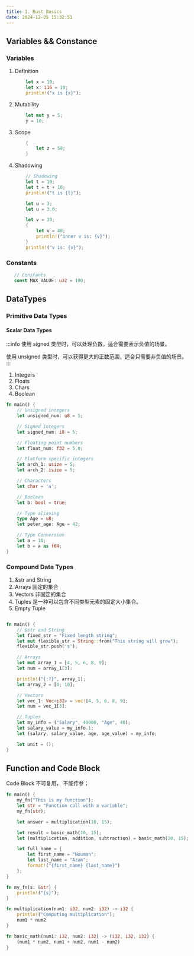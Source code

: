 ```yaml
---
title: 1. Rust Basics
date: 2024-12-05 15:32:51
---
```


##  Variables && Constance

### Variables
1. Definition
    ```rs
        let x = 10;
        let x: i16 = 10;
        println!("x is {x}");
    ```
2. Mutability
    ```rs
        let mut y = 5;
        y = 10;
    ```
3. Scope
    ```rs
        {
            let z = 50;
        }
    ```
4. Shadowing
    ```rs
        // Shadowing
        let t = 10;
        let t = t + 10;
        println!("t is {t}");

        let u = 3;
        let u = 3.0;

        let v = 30;
        {
            let v = 40;
            println!("inner v is: {v}");
        }
        println!("v is: {v}");
    ```
### Constants


 ```rs
    // Constants
    const MAX_VALUE: u32 = 100;
```

## DataTypes

### Primitive Data Types
####  Scalar Data Types

:::info 
使用 signed 类型时，可以处理负数，适合需要表示负值的场景。

使用 unsigned 类型时，可以获得更大的正数范围，适合只需要非负值的场景。
:::

1. Integers
2. Floats
3. Chars
4. Boolean


```rs
fn main() {
    // Unsigned integers
    let unsigned_num: u8 = 5; 

    // Signed integers
    let signed_num: i8 = 5; 

    // Floating point numbers
    let float_num: f32 = 5.0; 

    // Platform specific integers
    let arch_1: usize = 5;
    let arch_2: isize = 5;

    // Characters
    let char = 'a';

    // Boolean
    let b: bool = true;

    // Type aliasing
    type Age = u8; 
    let peter_age: Age = 42;

    // Type Conversion
    let a = 10; 
    let b = a as f64;
}
```

### Compound Data Types

1. &str and String 
2. Arrays 固定的集合
3. Vectors 非固定的集合
4. Tuples 是一种可以包含不同类型元素的固定大小集合。
5. Empty Tuple

```rs

fn main() {
    // &str and String
    let fixed_str = "Fixed length string";
    let mut flexible_str = String::from("This string will grow");
    flexible_str.push('s');

    // Arrays
    let mut array_1 = [4, 5, 6, 8, 9];
    let num = array_1[3];

    println!("{:?}", array_1);
    let array_2 = [0; 10];

    // Vectors
    let vec_1: Vec<i32> = vec![4, 5, 6, 8, 9];
    let num = vec_1[3];

    // Tuples
    let my_info = ("Salary", 40000, "Age", 40);
    let salary_value = my_info.1;
    let (salary, salary_value, age, age_value) = my_info;

    let unit = ();
}
```

## Function and Code Block

Code Block 不可复用， 不能传参；


```rs
fn main() {
    my_fn("This is my function");
    let str = "Function call with a variable";
    my_fn(str);

    let answer = multiplication(10, 15);

    let result = basic_math(10, 15);
    let (multiplication, addition, subtraction) = basic_math(10, 15);

    let full_name = {
        let first_name = "Nouman";
        let last_name = "Azam";
        format!("{first_name} {last_name}")
    };
}

fn my_fn(s: &str) {
    println!("{s}");
}

fn multiplication(num1: i32, num2: i32) -> i32 {
    println!("Computing multiplication");
    num1 * num2
}

fn basic_math(num1: i32, num2: i32) -> (i32, i32, i32) {
    (num1 * num2, num1 + num2, num1 - num2)
}
```